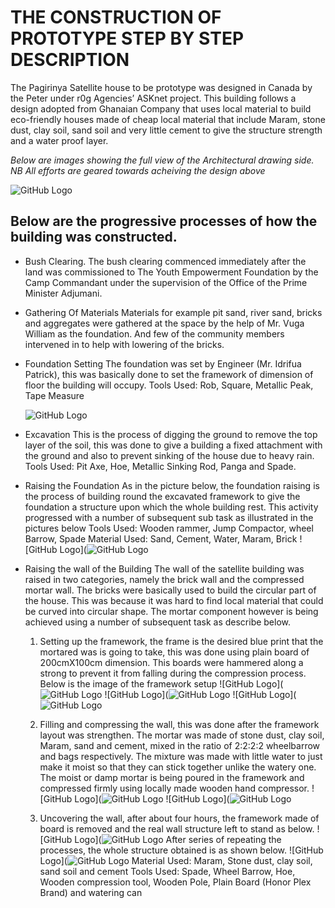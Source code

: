 # THE CONSTRUCTION OF PROTOTYPE STEP BY STEP DESCRIPTION

The Pagirinya Satellite house to be prototype was designed in Canada by the Peter under r0g Agencies’ ASKnet project. 
This building follows a design adopted from Ghanaian Company that uses local material to build eco-friendly houses made of cheap local material that include Maram, stone dust, 
clay soil, sand soil and very little cement to give the structure strength and a water proof layer.

*Below are images showing the full view of the Architectural drawing side.*
*NB All efforts are geared towards acheiving the design above*

![GitHub Logo](https://github.com/The-Youth-Empowerment-Foundation-Adju/Pagirinya-Satellite-House/blob/main/Screenshot_20210412-140431.png)


## Below are the progressive processes of how the building was constructed.
-	Bush Clearing.
  The bush clearing commenced immediately after the land was commissioned to The Youth Empowerment Foundation by the Camp Commandant under the supervision of the Office of the 
  Prime Minister Adjumani.
- Gathering Of Materials 
  Materials for example pit sand, river sand, bricks and aggregates were gathered at the space by the help of Mr. Vuga William as the foundation. And few of the community members
  intervened in to help with lowering of the bricks.
- Foundation Setting 
  The foundation was set by Engineer (Mr. Idrifua Patrick), this was basically done to set the framework of dimension of floor the building will occupy.
  Tools Used: Rob, Square, Metallic Peak, Tape Measure
  
  ![GitHub Logo](https://github.com/The-Youth-Empowerment-Foundation-Adju/Pagirinya-Satellite-House/blob/main/IMG_20210210_171540_088.jpg)
 
- Excavation
This is the process of digging the ground to remove the top layer of the soil, this was done to give a building a fixed attachment with the ground and also to prevent sinking 
of the house due to heavy rain. 
Tools Used: Pit Axe, Hoe, Metallic Sinking Rod, Panga and Spade.

- Raising the Foundation
  As in the picture below, the foundation raising is the process of building round the excavated framework to give the foundation a structure upon which the whole building rest. 
  This activity progressed with a number of subsequent sub task as illustrated in the pictures below
  Tools Used: Wooden rammer, Jump Compactor, wheel Barrow, Spade
  Material Used: Sand, Cement, Water, Maram, Brick 
  ![GitHub Logo](![GitHub Logo](https://github.com/The-Youth-Empowerment-Foundation-Adju/Pagirinya-Satellite-House/blob/main/DSC_0188.JPG)
- Raising the wall of the Building
  The wall of the satellite building was raised in two categories, namely the brick wall and the compressed mortar wall. The bricks were basically used to build the circular part
  of the house. This was because it was hard to find local material that could be curved into circular shape.
  The mortar component however is being achieved using a number of subsequent task as describe below. 
  1. Setting up the framework, the frame is the desired blue print that the mortared was is going to take, this was done using plain board of 200cmX100cm dimension. 
     This boards were hammered along a strong to prevent it from falling during the compression process. Below is the image of the framework setup
     ![GitHub Logo](![GitHub Logo](https://github.com/The-Youth-Empowerment-Foundation-Adju/Pagirinya-Satellite-House/blob/main/connecting%20the%20board.JPG)
     ![GitHub Logo](![GitHub Logo](https://github.com/The-Youth-Empowerment-Foundation-Adju/Pagirinya-Satellite-House/blob/main/seting%20the%20frame.JPG)
     ![GitHub Logo](![GitHub Logo](https://github.com/The-Youth-Empowerment-Foundation-Adju/Pagirinya-Satellite-House/blob/main/suporting%20the%20framework.JPG)
     
  2. Filling and compressing the wall, this was done after the framework layout was strengthen. The mortar was made of stone dust, clay soil, Maram, sand and cement, mixed in 
     the ratio of 2:2:2:2 wheelbarrow and bags respectively. The mixture was made with little water to just make it moist so that they can stick together unlike the watery one. 
     The moist or damp mortar is being poured in the framework and compressed firmly using locally made wooden hand compressor.
      ![GitHub Logo](![GitHub Logo](https://github.com/The-Youth-Empowerment-Foundation-Adju/Pagirinya-Satellite-House/blob/main/filling%20the%20mixture%20into%20the%20framework.jpg)
     ![GitHub Logo](![GitHub Logo](https://github.com/The-Youth-Empowerment-Foundation-Adju/Pagirinya-Satellite-House/blob/main/rambering.JPG)
     
  3.	Uncovering the wall, after about four hours, the framework made of board is removed and the real wall structure left to stand as below.
      ![GitHub Logo](![GitHub Logo](https://github.com/The-Youth-Empowerment-Foundation-Adju/Pagirinya-Satellite-House/blob/main/uncovering.JPG)
      After series of repeating the processes, the whole structure obtained is as shown below.
      ![GitHub Logo](![GitHub Logo](https://github.com/The-Youth-Empowerment-Foundation-Adju/Pagirinya-Satellite-House/blob/main/wall.jpg)
  Material Used: Maram, Stone dust, clay soil, sand soil and cement
  Tools Used: Spade, Wheel Barrow, Hoe, Wooden compression tool, Wooden Pole, Plain Board (Honor Plex Brand) and watering can  

  
